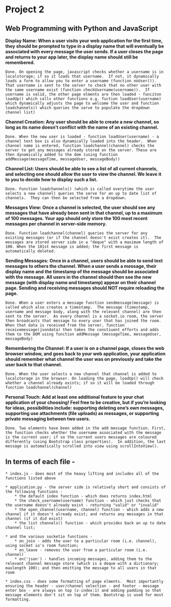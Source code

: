 # Project 2

## Web Programming with Python and JavaScript

**Display Name: When a user visits your web application for the first time, they should be prompted to type in a display name that will eventually be associated with every message the user sends. If a user closes the page and returns to your app later, the display name should still be remembered.**

    Done. On opening the page, javascript checks whether a username is in localstorage; if so it loads that username.  If not, it dynamically loads a form to allow you to enter a username (function noUser()). That username is sent to the server to check that no other user with the same username exist (function checkUsername(username)).  If username is valid, the other page elments are then loaded - funciton loadUp() which calls other functions e.g. fuction loadUser(username) which dynamically adjusts the page to welcome the user and function loadchannels() which queries the serve to populate the dropdown channel list) 

**Channel Creation: Any user should be able to create a new channel, so long as its name doesn’t conflict with the name of an existing channel.**

    Done. When the new user is loaded - function loadUser(username) - a channel text box is also dynamically loaded into the header.  When channel name is entered, function loadchannel(channel) checks the server to get any messages already stored on the server. These are then dynamically added to the dom (using function addMessage(messageTime, messageUser, messageBody))

**Channel List: Users should be able to see a list of all current channels, and selecting one should allow the user to view the channel. We leave it to you to decide how to display such a list.**

    Done. Function loadchannels() (which is called everytime the user selects a new channel) queries the serve for an up to date list of channels.  They can then be selected from a dropdown.

**Messages View: Once a channel is selected, the user should see any messages that have already been sent in that channel, up to a maximum of 100 messages. Your app should only store the 100 most recent messages per channel in server-side memory.**

    Done. Function loadchannel(channel) queries the server for any existing messages (or if the channel doesn't exist creates it).  The messages are stored server side in a "deque" with a maximum length of 100. When the 101st message is added; the first message is automatically deleted.

**Sending Messages: Once in a channel, users should be able to send text messages to others the channel. When a user sends a message, their display name and the timestamp of the message should be associated with the message. All users in the channel should then see the new message (with display name and timestamp) appear on their channel page. Sending and receiving messages should NOT require reloading the page.**

    Done. When a user enters a message function sendmessage(message) is called which also creates a timestamp.  The message (timestamp, username and message body, along with the relevant channel) are then sent to the server.  As every channel is a socket.io room, the server then broadcasts that message to every user that has joined the room.  When that data is received from the server, function receivemessage(jsondata) then takes the constiuent efforts and adds them to the DOM using function addMessage (messageTime, messageUser, messageBody)

**Remembering the Channel: If a user is on a channel page, closes the web browser window, and goes back to your web application, your application should remember what channel the user was on previously and take the user back to that channel.**

    Done. When the user selects a new channel that channel is added to localstorage in the browser. On loading the page, loadUp() will check whether a channel already exists; if so it will be loaded through function loadchannel(channel)

**Personal Touch: Add at least one additional feature to your chat application of your choosing! Feel free to be creative, but if you’re looking for ideas, possibilities include: supporting deleting one’s own messages, supporting use attachments (file uploads) as messages, or supporting private messaging between two users.**

    Done. Two elements have been added in the add message function. First, the function checks whether the username associated with the message is the current user; if so the current users messages are coloured differently (using Bootstrap class properties).  In addition, the last message is automatically scrolled into view using scrollIntoView().

## In terms of each file - 

    * index.js - does most of the heavy lifting and includes all of the functions listed above

    * application.py - the server side is relatively short and consists of the following functions -
        * the default index function - which does returns index.html
        * the check_username(username) function - which just checks that the username doesn't already exist - returning "valid" or "invalid"
        * the open_channel(username, channel) function - which adds a new channel if it doesn't already exist; and returns any messages in that channel (if it did exist)
        * the list channels() function - which provides back an up to date channel list;
    
    * and the various socketio functions - 
        * on_join - adds the user to a particular room (i.e. channel), using socket io's room function;
        * on_leave - removes the user from a particular room (i.e. channel)
        * on('json') - handles incoming messages, adding them to the relevant channel message store (which is a deque with a dictionary; maxlength 100); and then emitting the message to all users in that room

    * index.css - does some formatting of page elments.  Most importantly ensuring the header - user/channel selection - and footer - message enter box - are always on top (z-index:1) and adding padding so that message elements don't sit on top of them. Bootstrap is used for most formatting.
